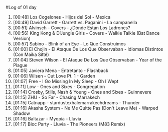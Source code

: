 #Log of 01 day

1. [00:48] Los Cogelones - Hijos del Sol - Mexica
1. [00:49] David Garrett - Garrett vs. Paganini - La campanella
1. [00:51] Alvinsch - Covers - ¿Dónde Están Los Ladrones?
1. [00:56] King Kong & D'Jungle Girls - Covers - Walkie Talkie (Bat Dance Version)
1. [00:57] Sabino - Blink of an Eye - Lo Que Construimos
1. [01:00] El Chojin - El Ataque De Los Que Observaban - Idiomas Distintos (Con Maika Sitté)
1. [01:04] Steven Wilson - El Ataque De Los Que Observaban - Year of the Plague
1. [01:05] Javiera Mena - Entretanto - Flashback
1. [01:06] Wilsen - Cut Love Pt. 1 - Garden
1. [01:07] Free - I Go Missing In My Sleep - Oh I Wept
1. [01:11] Low - Ones and Sixes - Congregation
1. [01:14] Crosby, Stills, Nash & Young - Ones and Sixes - Guinnevere
1. [01:15] ZHU - So Far - Chasing Marrakech
1. [01:15] Catnapp - stardustexhalemarrakechdreams - Thunder
1. [01:16] Akasha System - Ne Me Quitte Pas (Don't Leave Me) - Warped Shadow
1. [01:16] Baltazar - Myopia - Lluvia
1. [01:17] Bloc Party - Lluvia - The Pioneers (M83 Remix)

